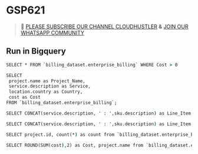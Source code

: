 # GSP621
>🚨 [PLEASE SUBSCRIBE OUR CHANNEL CLOUDHUSTLER](https://www.youtube.com/@cloudhustlers) **&** [JOIN OUR WHATSAPP COMMUNITY](https://chat.whatsapp.com/FilXyp4eva599SND76fNUP)
## Run in Bigquery
```cmd
SELECT * FROM `billing_dataset.enterprise_billing` WHERE Cost > 0
```
```cmd
SELECT
 project.name as Project_Name,
 service.description as Service,
 location.country as Country,
 cost as Cost
FROM `billing_dataset.enterprise_billing`;
```
```cmd
SELECT CONCAT(service.description, ' : ',sku.description) as Line_Item FROM `billing_dataset.enterprise_billing` GROUP BY 1
```
```cmd
SELECT CONCAT(service.description, ' : ',sku.description) as Line_Item, Count(*) as NUM FROM `billing_dataset.enterprise_billing` GROUP BY CONCAT(service.description, ' : ',sku.description)
```
```cmd
SELECT project.id, count(*) as count from `billing_dataset.enterprise_billing` GROUP BY project.id
```
```cmd
SELECT ROUND(SUM(cost),2) as Cost, project.name from `billing_dataset.enterprise_billing` GROUP BY project.name
```
